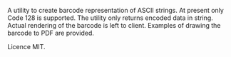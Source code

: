 A utility to create barcode representation of ASCII strings.
At present only Code 128 is supported. The utility only returns
encoded data in string. Actual rendering of the barcode is left to client.
Examples of drawing the barcode to PDF are provided.

Licence MIT.
